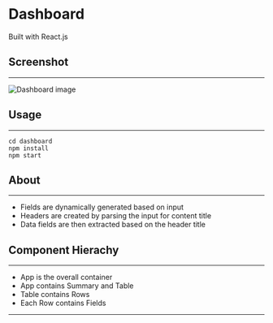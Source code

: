 # Dashboard
Built with React.js

## Screenshot
----
![Dashboard image]("./dashboardScreenshot.jpg")

## Usage
----
    cd dashboard
    npm install
    npm start

## About
----
* Fields are dynamically generated based on input
* Headers are created by parsing the input for content title
* Data fields are then extracted based on the header title

## Component Hierachy
----

* App is the overall container
* App contains Summary and Table
* Table contains Rows
* Each Row contains Fields

----